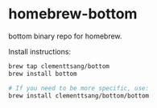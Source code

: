 # homebrew-bottom

bottom binary repo for homebrew.

Install instructions:

```bash
brew tap clementtsang/bottom
brew install bottom

# If you need to be more specific, use:
brew install clementtsang/bottom/bottom
```

